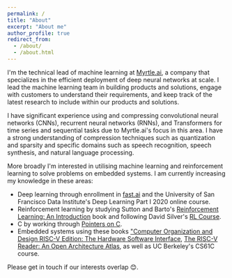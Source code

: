 ```yaml
---
permalink: /
title: "About"
excerpt: "About me"
author_profile: true
redirect_from:
  - /about/
  - /about.html
---
```


I'm the technical lead of machine learning at
<a href="https://myrtle.ai">Myrtle.ai</a>, a company that specializes in
the efficient deployment of deep neural networks at scale. I lead the machine
learning team in building products and solutions, engage with customers to
understand their requirements, and keep track of the latest research to include
within our products and solutions.

I have significant experience using and compressing convolutional neural
networks (CNNs), recurrent neural networks (RNNs), and Transformers for time
series and sequential tasks due to Myrtle.ai's focus in this area. I have a
strong understanding of compression techniques such as quantization and
sparsity and specific domains such as speech recognition, speech synthesis, and
natural language processing.

More broadly I'm interested in utilising machine learning and reinforcement
learning to solve problems on embedded systems. I am currently increasing my
knowledge in these areas:

* Deep learning through enrollment in <a href="https://fast.ai">fast.ai</a> and
  the University of San Francisco Data Institute's Deep Learning Part I 2020
  online course.
* Reinforcement learning by studying Sutton and Barto's <a href="http://incompleteideas.net/book/the-book-2nd.html">Reinforcement Learning: An Introduction</a> book and following David Silver's <a href="https://www.youtube.com/watch?v=2pWv7GOvuf0">RL Course</a>.
* C by working through <a href="https://www.amazon.co.uk/Pointers-C-Kenneth-Reek/dp/0673999866">Pointers on C</a>.
* Embedded systems using these books <a href="https://www.amazon.co.uk/Computer-Organization-Design-RISC-V-Architecture/dp/0128122757">"Computer Organization and Design RISC-V Edition: The Hardware Software Interface</a>,
  <a href="https://www.amazon.co.uk/RISC-V-Reader-Open-Architecture-Atlas/dp/0999249118">The RISC-V Reader: An Open Architecture Atlas</a>, as well as UC Berkeley's CS61C course.

Please get in touch if our interests overlap 😊.
